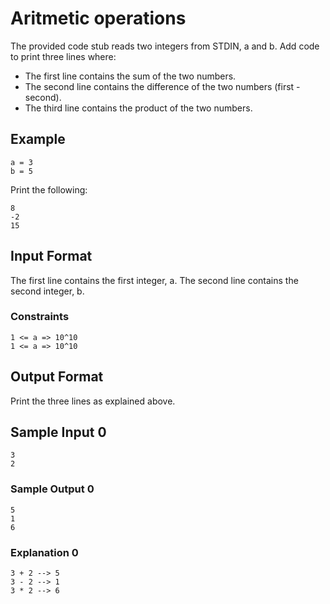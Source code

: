 # Aritmetic operations
The provided code stub reads two integers from STDIN, a and b. Add code to print three lines where:

- The first line contains the sum of the two numbers.
- The second line contains the difference of the two numbers (first - second).
- The third line contains the product of the two numbers.

## Example

```
a = 3
b = 5
```

Print the following:

```
8
-2
15
```

## Input Format

The first line contains the first integer, a.
The second line contains the second integer, b.

### Constraints

```
1 <= a => 10^10
1 <= a => 10^10
```

## Output Format

Print the three lines as explained above.

## Sample Input 0

```
3
2
```

### Sample Output 0

```
5
1
6
```

### Explanation 0

```
3 + 2 --> 5
3 - 2 --> 1
3 * 2 --> 6
```